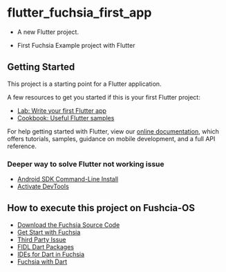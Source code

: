 # flutter_fuchsia_first_app

- A new Flutter project.

- First Fuchsia Example project with Flutter

## Getting Started

This project is a starting point for a Flutter application.

A few resources to get you started if this is your first Flutter project:

- [Lab: Write your first Flutter app](https://flutter.dev/docs/get-started/codelab)
- [Cookbook: Useful Flutter samples](https://flutter.dev/docs/cookbook)

For help getting started with Flutter, view our
[online documentation](https://flutter.dev/docs), which offers tutorials,
samples, guidance on mobile development, and a full API reference.

### Deeper way to solve Flutter not working issue

- [Android SDK Command-Line Install](https://stackoverflow.com/questions/68236007/i-am-getting-this-errors-cmdline-tools-component-is-missing-after-installing-f)
- [Activate DevTools](https://stackoverflow.com/questions/70429102/invalid-arguments-a-directory-corresponding-to-filesystempath-users-user-pub)

## How to execute this project on Fushcia-OS

- [Download the Fuchsia Source Code](https://fuchsia.dev/fuchsia-src/get-started/get_fuchsia_source)
- [Get Start with Fuchsia](https://fuchsia.dev/fuchsia-src/get-started)
- [Third Party Issue](https://fuchsia.dev/fuchsia-src/development/languages/dart/third_party)
- [FIDL Dart Packages](https://fuchsia.dev/fuchsia-src/development/languages/fidl/tutorials/dart/basics/using-fidl#add-dependency)
- [IDEs for Dart in Fuchsia](https://fuchsia.dev/fuchsia-src/development/languages/dart/ides)
- [Fuchsia with Dart](https://fuchsia.googlesource.com/fuchsia/+/refs/heads/main/docs/development/languages/dart/README.md)

